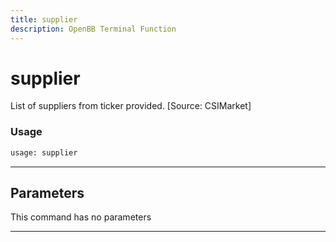 ```yaml
---
title: supplier
description: OpenBB Terminal Function
---
```


# supplier

List of suppliers from ticker provided. [Source: CSIMarket]

### Usage 
```python
usage: supplier
```

---
## Parameters

This command has no parameters


---
